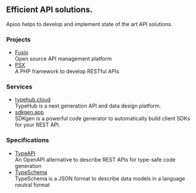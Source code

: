 
## Efficient API solutions.

Apioo helps to develop and implement state of the art API solutions.

### Projects

* [Fusio](https://www.fusio-project.org/)  
  Open source API management platform
* [PSX](https://phpsx.org/)  
  A PHP framework to develop RESTful APIs

### Services

* [typehub.cloud](https://typehub.cloud/)  
  TypeHub is a next generation API and data design platform.
* [sdkgen.app](https://sdkgen.app/)  
  SDKgen is a powerful code generator to automatically build client SDKs for your REST API.

### Specifications

* [TypeAPI](https://typeapi.org/)  
  An OpenAPI alternative to describe REST APIs for type-safe code generation
* [TypeSchema](https://typeschema.org/)  
  TypeSchema is a JSON format to describe data models in a language neutral format
